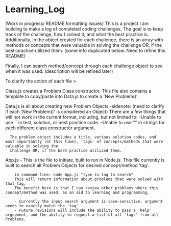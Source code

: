 # Learning_Log
(Work in progress/ README formatting issues) This is a project I am building to make a log of completed coding challenges. 
The goal is to keep track of the challenge, how I solved it, and what the best practice is. 
Additionally, in the object created for each challenge, there is an array with methods or concepts that were valuable in solving the 
challenge OR, if the best-practice utilized them. (some info duplicated below. Need to refine this README)

Finally, I can search method/concept through each challenge object to see when it was used. (description will be refined later)


To clarify the action of each file >

Class.js creates a Problem Class constructor. This file also contains a template to copy/paste into Data.js to create a 'New Problem()'.

Data.js is all about creating new Problem Objects  -sidenote: (need to clarify if each 'New Problem()' is considered an Object)
  There are a few things that will not work in the current format, including, but not limited to:
      -Unable to use `` in test, solution, or best practice code.
      -Unable to use "" in strings for each different class constructor argument.
      
      The problem object includes a title, various solution codes, and most importantly (at this time), 'tags' of concepts/methods that were valuable in solving the 
      challenge OR, if the best-practice utilized them.
      
App.js - This is the file to initiate, built to run in Node.js. This file currently is built to search all Problem Objects for desired concept/method 'tag'.

        in command line: node App.js "type in tag to search"
        This will return information about problems that were solved with that tag. 
        The benefit here is that I can review other problems where this concept/method was used, as an aid to learning and programming.
        
        - Currently the input search argument is case-sensitive. argument needs to exactly match the 'tag'
        - Future revisions will include the ability to pass a 'help' arguement, and the ability to request a list of all 'tags' from all Problems.


